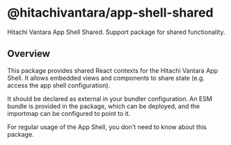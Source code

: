# @hitachivantara/app-shell-shared

Hitachi Vantara App Shell Shared. Support package for shared functionality.

## Overview

This package provides shared React contexts for the Hitachi Vantara App Shell. It allows embedded views and components to share state (e.g. access the app shell configuration).

It should be declared as external in your bundler configuration. An ESM bundle is provided in the package, which can be deployed, and the importmap can be configured to point to it.

For regular usage of the App Shell, you don't need to know about this package.
